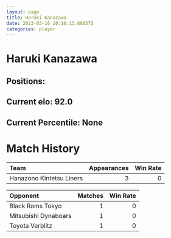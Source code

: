 ```yaml
---  
layout: page  
title: Haruki Kanazawa  
date: 2023-03-16 20:10:13.686575  
categories: player  
---
```

# Haruki Kanazawa

## Positions: 

## Current elo: 92.0

## Current Percentile: None

# Match History


| Team                     |   Appearances |   Win Rate |
|:-------------------------|--------------:|-----------:|
| Hanazono Kintetsu Liners |             3 |          0 |

| Opponent             |   Matches |   Win Rate |
|:---------------------|----------:|-----------:|
| Black Rams Tokyo     |         1 |          0 |
| Mitsubishi Dynaboars |         1 |          0 |
| Toyota Verblitz      |         1 |          0 |